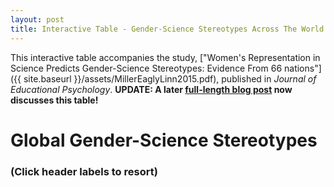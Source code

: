 ```yaml
---
layout: post
title: Interactive Table - Gender-Science Stereotypes Across The World
---
```


This interactive table accompanies the study, ["Women's Representation in Science Predicts Gender-Science Stereotypes: Evidence From 66 nations"]({{ site.baseurl }}/assets/MillerEaglyLinn2015.pdf), published in _Journal of Educational Psychology_. **UPDATE: A later [full-length blog post](http://d-miller.github.io/Stereotypes-Table/) now discusses this table!**


<script src="../assets/Stereotypes-Table/d3.v3.min.js"></script>
<link rel="stylesheet" href="../assets/Stereotypes-Table/styles.css">

<div id="table" style="padding-top: 0px;">
  <div id="titleCustom">
    <h1><strong>Global Gender-Science Stereotypes</strong></h1>
    <h3>(Click header labels to resort)</h3>
  </div>
  <div class="top25" style="text-align: center;"></div>
  <script src="../assets/Stereotypes-Table/top25.js"></script>
</div>

